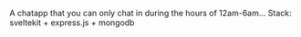 A chatapp that you can only chat in during the hours of 12am-6am...
Stack: sveltekit + express.js + mongodb
